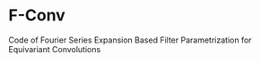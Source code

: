 # F-Conv
Code of Fourier Series Expansion Based Filter Parametrization for Equivariant Convolutions
